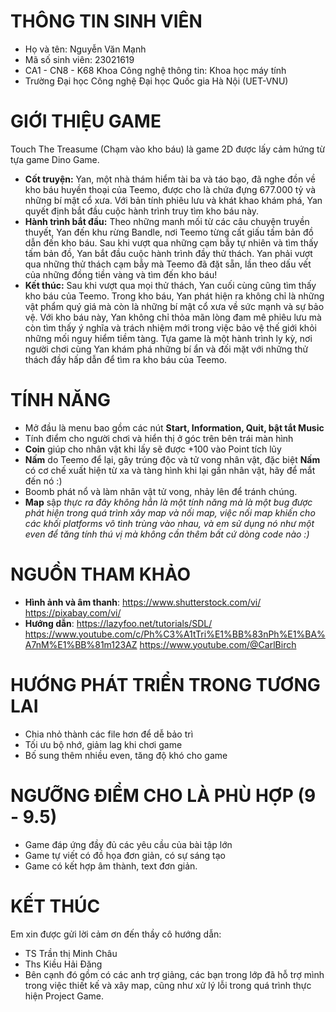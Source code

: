 # THÔNG TIN SINH VIÊN
- Họ và tên: Nguyễn Văn Mạnh
- Mã số sinh viên: 23021619
- CA1 - CN8 - K68 Khoa Công nghệ thông tin: Khoa học máy tính
- Trường Đại học Công nghệ Đại học Quốc gia Hà Nội (UET-VNU) 
# GIỚI THIỆU GAME
Touch The Treasume (Chạm vào kho báu) là game 2D được lấy cảm hứng từ tựa game Dino Game. 
- **Cốt truyện:**
Yan, một nhà thám hiểm tài ba và táo bạo, đã nghe đồn về kho báu huyền thoại của Teemo, được cho là chứa đựng 677.000 tỷ và những bí mật cổ xưa. Với bản tính phiêu lưu và khát khao khám phá, Yan quyết định bắt đầu cuộc hành trình truy tìm kho báu này.
- **Hành trình bắt đầu:**
Theo những manh mối từ các câu chuyện truyền thuyết, Yan đến khu rừng Bandle, nơi Teemo từng cất giấu tấm bản đồ dẫn đến kho báu. Sau khi vượt qua những cạm bẫy tự nhiên và tìm thấy tấm bản đồ, Yan bắt đầu cuộc hành trình đầy thử thách. Yan phải vượt qua những thử thách cạm bẫy mà Teemo đã đặt sẵn, lần theo dấu vết của những đồng tiền vàng và tìm đến kho báu!
- **Kết thúc:**
Sau khi vượt qua mọi thử thách, Yan cuối cùng cũng tìm thấy kho báu của Teemo. Trong kho báu, Yan phát hiện ra không chỉ là những vật phẩm quý giá mà còn là những bí mật cổ xưa về sức mạnh và sự bảo vệ. Với kho báu này, Yan không chỉ thỏa mãn lòng đam mê phiêu lưu mà còn tìm thấy ý nghĩa và trách nhiệm mới trong việc bảo vệ thế giới khỏi những mối nguy hiểm tiềm tàng.
Tựa game là một hành trình ly kỳ, nơi người chơi cùng Yan khám phá những bí ẩn và đối mặt với những thử thách đầy hấp dẫn để tìm ra kho báu của Teemo.
# TÍNH NĂNG
- Mở đầu là menu bao gồm các nút **Start, Information, Quit, bật tắt Music**
- Tính điểm cho người chơi và hiển thị ở góc trên bên trái màn hình
- **Coin** giúp cho nhân vật khi lấy sẽ được +100 vào Point tích lũy
- **Nấm** do Teemo để lại, gây trúng độc và tử vong nhân vật, đặc biệt **Nấm** có cơ chế xuất hiện từ xa và tàng hình khi lại gần nhân vật, hãy để mắt đến nó :)
- Boomb phát nổ và làm nhân vật tử vong, nhảy lên để tránh chúng.
- **Map** sập *thực ra đây không hẳn là một tính năng mà là một bug được phát hiện trong quá trình xây map và nối map, việc nối map khiến cho các khối platforms vô tình trùng vào nhau, và em sử dụng nó như một even để tăng tính thú vị mà không cần thêm bất cứ dòng code nào :)*
# NGUỒN THAM KHẢO
- **Hình ảnh và âm thanh**:
  https://www.shutterstock.com/vi/
  https://pixabay.com/vi/
- **Hướng dẫn**:
  https://lazyfoo.net/tutorials/SDL/
  https://www.youtube.com/c/Ph%C3%A1tTri%E1%BB%83nPh%E1%BA%A7nM%E1%BB%81m123AZ
  https://www.youtube.com/@CarlBirch
# HƯỚNG PHÁT TRIỂN TRONG TƯƠNG LAI
- Chia nhỏ thành các file hơn để dễ bảo trì
- Tối ưu bộ nhớ, giảm lag khi chơi game
- Bố sung thêm nhiều even, tăng độ khó cho game
# NGƯỠNG ĐIỂM CHO LÀ PHÙ HỢP (9 - 9.5)
- Game đáp ứng đầy đủ các yêu cầu của bài tập lớn
- Game tự viết có đồ họa đơn giản, có sự sáng tạo
- Game có kết hợp âm thành, text đơn giản.
# KẾT THÚC
Em xin được gửi lời cảm ơn đến thầy cô hướng dẫn: 
- TS Trần thị Minh Châu
- Ths Kiều Hải Đăng
- Bên cạnh đó gồm có các anh trợ giảng, các bạn trong lớp đã hỗ trợ mình trong việc thiết kế và xây map, cũng như xử lý lỗi trong quá trình thực hiện Project Game.

